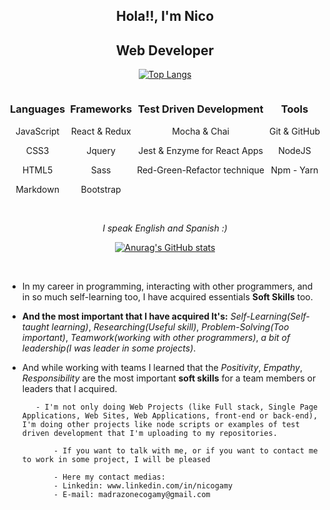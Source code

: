 <section style="text-align: center">

# **Hola!!, I'm Nico**
## **Web Developer**

[![Top Langs](https://github-readme-stats.vercel.app/api/top-langs/?username=necogamy&layout=compact&langs_count=10&theme=tokyonight)](https://github.com/anuraghazra/github-readme-stats)

</section>

<section style="display: flex; justify-content: space-around">
<article style="text-align: center">

### **Languages**
<p>JavaScript</p>
<p>CSS3</p>
<p>HTML5</p>
<p>Markdown</p>

</article>
<article style="text-align: center">

### **Frameworks**
<p>React & Redux</p>
<p>Jquery</p>
<p>Sass</p>
<p>Bootstrap</p>

</article>
<article style="text-align: center">

### **Test Driven Development**
<p>Mocha & Chai</p>
<p>Jest & Enzyme for React Apps</p>
<p>Red-Green-Refactor technique</p>

</article>
<article style="text-align: center">

### **Tools**
<p>Git & GitHub</p>
<p>NodeJS</p>
<p>Npm - Yarn</p>

</article>
</section>

<!-- - **Web Development:** JavaScript(AJAX - API's), Jquery, React & Redux, CSS3, Sass, Bootstrap, HTML5, Markdown.
- **Test Driven Development**: Mocha, Chai, Assert Libraries, Jest, Enzyme (The last two for testing React Apps), and with RGR (Red-Green-Refactor) principle in mind.
- **What I use to work:** Git, GitHub, NodeJS, Npm, Yarn.
- **Other tools:** Google DevTools, Visual Studio Code, Bash Unix Shell & Windows PowerShell.
- **Web Design:** Figma for a Prototype or Wireframe of a project, or Designs.
- *I love Linux but I use Windows for work* -->

<br>

<section style="text-align: center">

*I speak English and Spanish :)*

[![Anurag's GitHub stats](https://github-readme-stats.vercel.app/api?username=necogamy&show_icons=true&theme=tokyonight)](https://github.com/anuraghazra/github-readme-stats)

</section>

<br>

- In my career in programming, interacting with other programmers, and in so much self-learning too, I have acquired essentials **Soft Skills** too.
- **And the most important that I have acquired It's:** *Self-Learning(Self-taught learning)*, *Researching(Useful skill)*, *Problem-Solving(Too important)*, *Teamwork(working with other programmers)*, *a bit of leadership(I was leader in some projects)*.
- And while working with teams I learned that the *Positivity*, *Empathy*, *Responsibility* are the most important **soft skills** for a team members or leaders that I acquired.
                                              
                                              
         - I'm not only doing Web Projects (like Full stack, Single Page Applications, Web Sites, Web Applications, front-end or back-end), I'm doing other projects like node scripts or examples of test driven development that I'm uploading to my repositories.
             
             - If you want to talk with me, or if you want to contact me to work in some project, I will be pleased
             
             - Here my contact medias: 
             - Linkedin: www.linkedin.com/in/nicogamy
             - E-mail: madrazonecogamy@gmail.com